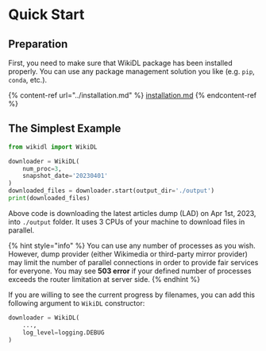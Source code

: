 # Quick Start

## Preparation

First, you need to make sure that WikiDL package has been installed properly. You can use any package management solution you like (e.g. `pip`, `conda`, etc.).

{% content-ref url="../installation.md" %}
[installation.md](../installation.md)
{% endcontent-ref %}

## The Simplest Example

```python
from wikidl import WikiDL

downloader = WikiDL(
    num_proc=3,
    snapshot_date='20230401'
)
downloaded_files = downloader.start(output_dir='./output')
print(downloaded_files)
```

Above code is downloading the latest articles dump (LAD) on Apr 1st, 2023, into `./output` folder. It uses 3 CPUs of your machine to download files in parallel.

{% hint style="info" %}
You can use any number of processes as you wish. However, dump provider (either Wikimedia or third-party mirror provider) may limit the number of parallel connections in order to provide fair services for everyone. You may see **503 error** if your defined number of processes exceeds the router limitation at server side.
{% endhint %}

If you are willing to see the current progress by filenames, you can add this following argument to `WikiDL` constructor:

```python
downloader = WikiDL(
    ...,
    log_level=logging.DEBUG
)
```

